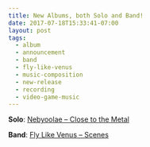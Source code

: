 ```yaml
---
title: New Albums, both Solo and Band!
date: 2017-07-18T15:33:41-07:00
layout: post
tags:
  - album
  - announcement
  - band
  - fly-like-venus
  - music-composition
  - new-release
  - recording
  - video-game-music
---
```

**Solo**: [Nebyoolae &#8211; Close to the Metal](https://nebyoolae.bandcamp.com/album/close-to-the-metal)

**Band**: [Fly Like Venus &#8211; Scenes](https://flylikevenus.bandcamp.com/album/scenes)

<!--more-->
